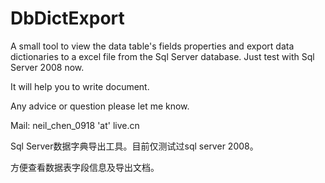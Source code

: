DbDictExport
============


A small tool to view the data table's fields properties and export data dictionaries to a excel file from the Sql Server database. 
Just test with Sql Server 2008 now.

It will help you to write document.

Any advice or question please let me know.

Mail: neil_chen_0918 'at' live.cn

Sql Server数据字典导出工具。目前仅测试过sql server 2008。

方便查看数据表字段信息及导出文档。

